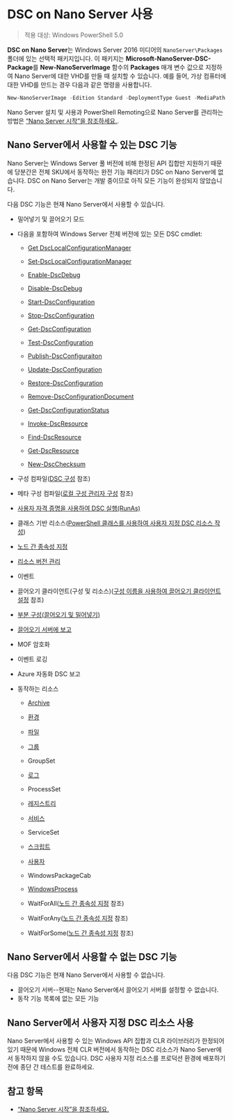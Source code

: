 # DSC on Nano Server 사용

> 적용 대상: Windows PowerShell 5.0

**DSC on Nano Server**는 Windows Server 2016 미디어의 `NanoServer\Packages` 폴더에 있는 선택적 패키지입니다. 이 패키지는 
**Microsoft-NanoServer-DSC-Package**를 **New-NanoServerImage** 함수의 **Packages** 매개 변수 값으로 지정하여 Nano Server에 대한 VHD를 만들 때 설치할 수 있습니다. 예를 들어, 가상 컴퓨터에 대한 VHD를 만드는 경우
다음과 같은 명령을 사용합니다.

```powershell
New-NanoServerImage -Edition Standard -DeploymentType Guest -MediaPath f:\ -BasePath .\Base -TargetPath .\Nano1\Nano.vhd -ComputerName Nano1 -Packages Microsoft-NanoServer-DSC-Package
```

Nano Server 설치 및 사용과 PowerShell Remoting으로 Nano Server를 관리하는 방법은 
[“Nano Server 시작”을 참조하세요.](https://technet.microsoft.com/en-us/library/mt126167.aspx).


## Nano Server에서 사용할 수 있는 DSC 기능

 Nano Server는 Windows Server 풀 버전에 비해 한정된 API 집합만 지원하기 때문에 당분간은 전체 SKU에서 동작하는 완전 기능 패리티가 DSC on Nano Server에 
 없습니다. DSC on Nano Server는 개발 중이므로 아직 모든 기능이 완성되지 않았습니다.
 
 다음 DSC 기능은 현재 Nano Server에서 사용할 수 있습니다. 


* 밀어넣기 및 끌어오기 모드
* 다음을 포함하여 Windows Server 전체 버전에 있는 모든 DSC cmdlet: 
  * [Get DscLocalConfigurationManager](https://technet.microsoft.com/en-us/library/dn407378.aspx)
  * [Set-DscLocalConfigurationManager](https://technet.microsoft.com/en-us/library/dn521621.aspx)
        
  * [Enable-DscDebug](https://technet.microsoft.com/en-us/library/mt517870.aspx)
  * [Disable-DscDebug](https://technet.microsoft.com/en-us/library/mt517872.aspx)
        
  * [Start-DscConfiguration](https://technet.microsoft.com/en-us/library/dn521623.aspx)
  * [Stop-DscConfiguration](https://technet.microsoft.com/en-us/library/mt143542.aspx)
  * [Get-DscConfiguration](https://technet.microsoft.com/en-us/library/dn407379.aspx)
  * [Test-DscConfiguration](https://technet.microsoft.com/en-us/library/dn407382.aspx)      
  * [Publish-DscConfiguraiton](https://technet.microsoft.com/en-us/library/mt517875.aspx) 
  * [Update-DscConfiguration](https://technet.microsoft.com/en-us/library/mt143541.aspx)
  * [Restore-DscConfiguration](https://technet.microsoft.com/en-us/library/dn407383.aspx)

  * [Remove-DscConfigurationDocument](https://technet.microsoft.com/en-us/library/mt143544.aspx)
    
  * [Get-DscConfigurationStatus](https://technet.microsoft.com/en-us/library/mt517868.aspx)
        
  * [Invoke-DscResource](https://technet.microsoft.com/en-us/library/mt517869.aspx)
  * [Find-DscResource](https://technet.microsoft.com/en-us/library/mt517874.aspx)
  * [Get-DscResource](https://technet.microsoft.com/en-us/library/dn521625.aspx)

  * [New-DscChecksum](https://technet.microsoft.com/en-us/library/dn521622.aspx)
    
* 구성 컴파일([DSC 구성](configurations.md) 참조)
* 메타 구성 컴파일([로컬 구성 관리자 구성](metaConfig.md) 참조)
* [사용자 자격 증명을 사용하여 DSC 실행(RunAs)](runAsUser.md)
* 클래스 기반 리소스([PowerShell 클래스를 사용하여 사용자 지정 DSC 리소스 작성](authoringResourceClass.md))
* [노드 간 종속성 지정](crossNodeDependencies.md) 
* [리소스 버전 관리](sxsResource.md)
* 이벤트
* 끌어오기 클라이언트(구성 및 리소스)([구성 이름을 사용하여 끌어오기 클라이언트 설정](pullClientConfigNames.md) 참조)
* [부분 구성(끌어오기 및 밀어넣기)](partialConfigs.md)
* [끌어오기 서버에 보고](reportServer.md) 
* MOF 암호화
* 이벤트 로깅
* Azure 자동화 DSC 보고


* 동작하는 리소스
  * [Archive](archiveResource.md)
  * [환경](environmentResource.md)
  * [파일](fileResource.md)
  * [그룹](groupResource.md)
  * GroupSet
  * [로그](logResource.md)
  * ProcessSet
  * [레지스트리](registryResource.md)
  * [서비스](serviceResource.md)
  * ServiceSet
  * [스크립트](scriptResource.md)
  * [사용자](userResource.md)
  * WindowsPackageCab
  * [WindowsProcess](windowsProcessResource.md)

  * WaitForAll([노드 간 종속성 지정](crossNodeDependencies.md) 참조)
  * WaitForAny([노드 간 종속성 지정](crossNodeDependencies.md) 참조)
  * WaitForSome([노드 간 종속성 지정](crossNodeDependencies.md) 참조)

## Nano Server에서 사용할 수 없는 DSC 기능

다음 DSC 기능은 현재 Nano Server에서 사용할 수 없습니다.

* 끌어오기 서버--현재는 Nano Server에서 끌어오기 서버를 설정할 수 없습니다.
* 동작 기능 목록에 없는 모든 기능

## Nano Server에서 사용자 지정 DSC 리소스 사용
 
Nano Server에서 사용할 수 있는 Windows API 집합과 CLR 라이브러리가 한정되어 있기 때문에 Windows 전체 CLR 버전에서 동작하는 DSC 리소스가 Nano Server에서 동작하지 않을 수도 있습니다. 
DSC 사용자 지정 리소스를 프로덕션 환경에 배포하기 전에 종단 간 테스트를 완료하세요.

## 참고 항목
- [“Nano Server 시작”을 참조하세요.](https://technet.microsoft.com/en-us/library/mt126167.aspx)

<!--HONumber=Apr16_HO4-->


